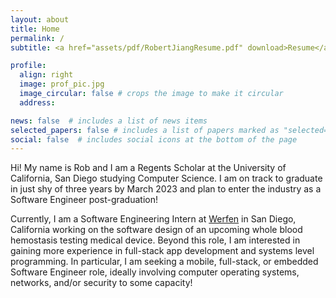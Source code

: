 ```yaml
---
layout: about
title: Home
permalink: /
subtitle: <a href="assets/pdf/RobertJiangResume.pdf" download>Resume</a>. <a href="https://www.linkedin.com/in/rcjng/">LinkedIn</a>. <a href="https://github.com/rcjng">GitHub</a>. <a href="mailto:rcjiang@ucsd.edu">Email</a>. <a href="tel:5038109393">Phone</a>.

profile:
  align: right
  image: prof_pic.jpg
  image_circular: false # crops the image to make it circular
  address: 

news: false  # includes a list of news items
selected_papers: false # includes a list of papers marked as "selected={true}"
social: false  # includes social icons at the bottom of the page
---
```


Hi! My name is Rob and I am a Regents Scholar at the University of California, San Diego studying Computer Science. I am on track to graduate in just shy of three years by March 2023 and plan to enter the industry as a Software Engineer post-graduation!

Currently, I am a Software Engineering Intern at [Werfen](https://www.werfen.com/na/en) in San Diego, California working on the software design of an upcoming whole blood hemostasis testing medical device. Beyond this role, I am interested in gaining more experience in full-stack app development and systems level programming. In particular, I am seeking a mobile, full-stack, or embedded Software Engineer role, ideally involving computer operating systems, networks, and/or security to some capacity!
